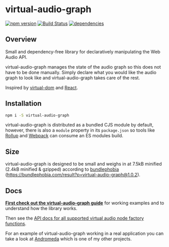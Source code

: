 # virtual-audio-graph

[![npm version](https://badge.fury.io/js/virtual-audio-graph.svg)](http://badge.fury.io/js/virtual-audio-graph)
[![Build Status](https://api.travis-ci.org/benji6/virtual-audio-graph.svg?branch=master)](https://travis-ci.org/benji6/virtual-audio-graph)
[![dependencies](https://david-dm.org/benji6/virtual-audio-graph.svg)](https://david-dm.org/benji6/virtual-audio-graph)

## Overview

Small and dependency-free library for declaratively manipulating the Web Audio API.

virtual-audio-graph manages the state of the audio graph so this does not have to be done manually. Simply declare what you would like the audio graph to look like and virtual-audio-graph takes care of the rest.

Inspired by [virtual-dom](https://github.com/Matt-Esch/virtual-dom) and [React](https://github.com/facebook/react).

## Installation

```bash
npm i -S virtual-audio-graph
```

virtual-audio-graph is distributed as a bundled CJS module by default, however, there is also a `module` property in its `package.json` so tools like [Rollup](https://github.com/rollup/rollup) and [Webpack](https://github.com/webpack/webpack) can consume an ES modules build.

## Size

virtual-audio-graph is designed to be small and weighs in at 7.5kB minified (2.4kB minified & gzipped) according to [bundlephobia](https://bundlephobia.com) (https://bundlephobia.com/result?p=virtual-audio-graph@1.0.2).

## Docs

__[First check out the virtual-audio-graph guide](https://virtual-audio-graph.netlify.com)__ for working examples and to understand how the library works.

Then see the [API docs for all supported virtual audio node factory functions](docs/standard-nodes.md).

For an example of virtual-audio-graph working in a real application you can take a look at [Andromeda](https://github.com/benji6/andromeda) which is one of my other projects.
